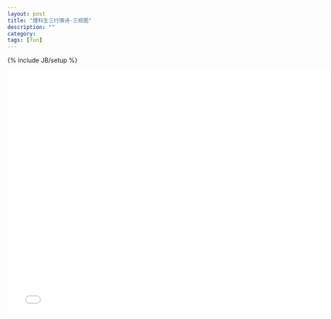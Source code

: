 ```yaml
---
layout: post
title: "理科生三行情诗-三视图"
description: ""
category:
tags: [fun]
---
```

{% include JB/setup %}
<iframe src="/demo/three-view" width="770" height="550" scrolling="no" frameborder="0"> </iframe>

